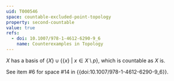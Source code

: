 ```yaml
---
uid: T000546
space: countable-excluded-point-topology
property: second-countable
value: true
refs:
  - doi: 10.1007/978-1-4612-6290-9_6
    name: Counterexamples in Topology
---
```

$X$ has a basis of $\{X\} \cup \{\{x\}\ |\ x \in X \setminus p\}$, which is countable as $X$ is.

See item #6 for space #14 in {{doi:10.1007/978-1-4612-6290-9_6}}.
